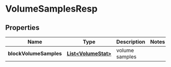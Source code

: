 # VolumeSamplesResp

## Properties
Name | Type | Description | Notes
------------ | ------------- | ------------- | -------------
**blockVolumeSamples** | [**List&lt;VolumeStat&gt;**](VolumeStat.md) | volume samples | 
